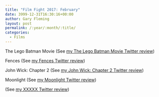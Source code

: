 ```yaml
---
title: "Film Fight 2017: February"
date: 3999-12-31T16:30:16+00:00
author: Gary Fleming
layout: post
permalink: /:year/:month/:title/
categories:
  - Films
---
```


The Lego Batman Movie (See [my The Lego Batman Movie Twitter review](https://twitter.com/garyfleming/status/829060419159474176))

Fences (See [my Fences Twitter review](https://twitter.com/garyfleming/status/831499047919841282))

John Wick: Chapter 2 (See [my John Wick: Chapter 2 Twitter review](https://twitter.com/garyfleming/status/833246232021700608))


Moonlight (See [my Moonlight Twitter review](https://twitter.com/garyfleming/status/833752013422862337))

(See [my XXXXX Twitter review]())
